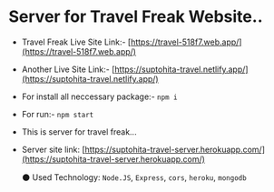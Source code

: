# Server for Travel Freak Website..



* Travel Freak Live Site Link:- [https://travel-518f7.web.app/](https://travel-518f7.web.app/)
* Another Live Site Link:- [https://suptohita-travel.netlify.app/](https://suptohita-travel.netlify.app/)

* For install all neccessary package:- `npm i`
* For run:- `npm start`

* This is server for travel freak...
* Server site link: [https://suptohita-travel-server.herokuapp.com/](https://suptohita-travel-server.herokuapp.com/)
  

    ⚫ Used Technology: `Node.JS`, `Express`, `cors`, `heroku`, `mongodb`

